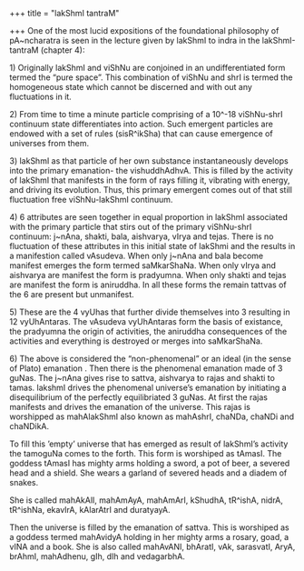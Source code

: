 +++
title = "lakShmI tantraM"

+++
One of the most lucid expositions of the foundational philosophy of
pA\~ncharatra is seen in the lecture given by lakShmI to indra in the
lakShmI-tantraM (chapter 4):

1\) Originally lakShmI and viShNu are conjoined in an undifferentiated
form termed the “pure space”. This combination of viShNu and shrI is
termed the homogeneous state which cannot be discerned and with out any
fluctuations in it.

2\) From time to time a minute particle comprising of a 10^-18
viShNu-shrI continuum state differentiates into action. Such emergent
particles are endowed with a set of rules (sisR^ikSha) that can cause
emergence of universes from them.

3\) lakShmI as that particle of her own substance instantaneously
develops into the primary emanation- the vishuddhAdhvA. This is filled
by the activity of lakShmI that manifests in the form of rays filling
it, vibrating with energy, and driving its evolution. Thus, this primary
emergent comes out of that still fluctuation free viShNu-lakShmI
continuum.

4\) 6 attributes are seen together in equal proportion in lakShmI
associated with the primary particle that stirs out of the primary
viShNu-shrI continuum: j\~nAna, shakti, bala, aishvarya, vIrya and
tejas. There is no fluctuation of these attributes in this initial state
of lakShmi and the results in a manifestion called vAsudeva. When only
 j\~nAna and bala become manifest emerges the form termed saMkarShaNa.
When only vIrya and aishvarya are manifest the form is pradyumna. When
only shakti and tejas are manifest the form is aniruddha. In all these
forms the remain tattvas of the 6 are present but unmanifest.

5\) These are the 4 vyUhas that further divide themselves into 3
resulting in 12 vyUhAntaras. The vAsudeva vyUhAntaras form the basis of
existance, the pradyumna the origin of activities, the aniruddha
consequences of the activities and everything is destroyed or merges
into saMkarShaNa.

6\) The above is considered the “non-phenomenal” or an ideal (in the
sense of Plato) emanation . Then there is the phenomenal emanation made
of 3 guNas. The  j\~nAna gives rise to sattva, aishvarya to rajas and
shakti to tamas. lakshmI drives the phenomenal universe’s emanation by
initiating a disequilibrium of the perfectly equilibriated 3 guNas. At
first the rajas manifests and drives the emanation of the universe. This
rajas is worshipped as mahAlakShmI also known as mahAshrI, chaNDa,
chaNDi and chaNDikA.

To fill this ’empty’ universe that has emerged as result of lakShmI’s
activity the tamoguNa comes to the forth. This form is worshiped as
tAmasI. The goddess tAmasI has mighty arms holding a sword, a pot of
beer, a severed head and a shield. She wears a garland of severed heads
and a diadem of snakes.

She is called mahAkAlI, mahAmAyA, mahAmArI, kShudhA, tR^ishA, nidrA,
tR^ishNa, ekavIrA, kAlarAtrI and duratyayA.

Then the universe is filled by the emanation of sattva. This is
worshiped as a goddess termed mahAvidyA holding in her mighty arms a
rosary, goad, a vINA and a book. She is also called mahAvANI, bhAratI,
vAk, sarasvatI, AryA, brAhmI, mahAdhenu, gIh, dIh and vedagarbhA.
